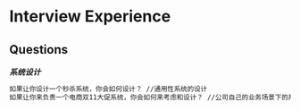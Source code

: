 # Interview Experience

## Questions
***系统设计***
```md
如果让你设计一个秒杀系统，你会如何设计？ //通用性系统的设计
如果让你来负责一个电商双11大促系统，你会如何来考虑和设计？ //公司自己的业务场景下的系统设计
```